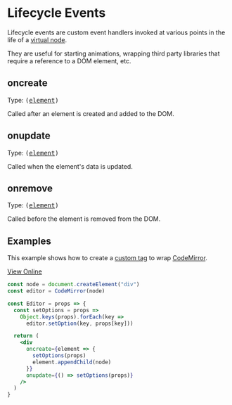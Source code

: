 # Lifecycle Events

Lifecycle events are custom event handlers invoked at various points in the life of a [virtual node](/docs/virtual-nodes.md).

They are useful for starting animations, wrapping third party libraries that require a reference to a DOM element, etc.

## <a name="oncreate"></a> oncreate

Type: <samp>([element](https://developer.mozilla.org/en-US/docs/Web/API/Element))</samp>

Called after an element is created and added to the DOM.

## <a name="onupdate"></a> onupdate

Type: <samp>([element](https://developer.mozilla.org/en-US/docs/Web/API/Element))</samp>

Called when the element's data is updated.

## <a name="onremove"></a> onremove

Type: <samp>([element](https://developer.mozilla.org/en-US/docs/Web/API/Element))</samp>

Called before the element is removed from the DOM.

## Examples

This example shows how to create a [custom tag](/docs/custom-tags.md) to wrap [CodeMirror](https://codemirror.net/).

<a name="cb1"><a/>[View Online](https://hyperapp-code-mirror.glitch.me)

```jsx
const node = document.createElement("div")
const editor = CodeMirror(node)

const Editor = props => {
  const setOptions = props =>
    Object.keys(props).forEach(key =>
      editor.setOption(key, props[key]))

  return (
    <div
      oncreate={element => {
        setOptions(props)
        element.appendChild(node)
      }}
      onupdate={() => setOptions(props)}
    />
  )
}
```

